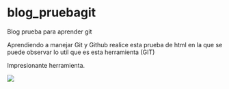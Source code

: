 # blog_pruebagit
Blog prueba para aprender git

Aprendiendo a manejar Git y Github realice esta prueba de html en la que se puede observar lo util que es esta herramienta (GIT)

Impresionante herramienta.

![](file:///C:/Users/Familia%20Cubillos/Documents/PC/Julian/PLATZI/Profesional%20de%20Git%20y%20Github/Proyecto1/imagenes/pantallablog.jpg)
